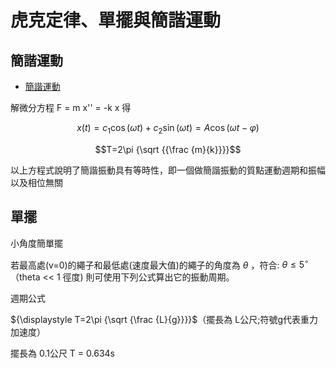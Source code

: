 # 虎克定律、單擺與簡諧運動

## 簡諧運動

* [簡諧運動](https://zh.wikipedia.org/wiki/%E7%B0%A1%E8%AB%A7%E9%81%8B%E5%8B%95)

解微分方程 F = m x'' = -k x 得

```math
x(t)=c_{1}\cos \left(\omega t\right)+c_{2}\sin \left(\omega t\right)=A\cos \left(\omega t-\varphi \right)
```

```math
T=2\pi {\sqrt  {{\frac  {m}{k}}}}
```

以上方程式說明了簡諧振動具有等時性，即一個做簡諧振動的質點運動週期和振幅以及相位無關

## 單擺

小角度簡單擺

若最高處(v=0)的繩子和最低處(速度最大值)的繩子的角度為 $`\theta`$ ，符合:
$`\theta \leq 5^{{\circ }}`$ （theta << 1 徑度)
則可使用下列公式算出它的振動周期。

週期公式

$`{\displaystyle T=2\pi {\sqrt {\frac {L}{g}}}}`$（擺長為 L公尺;符號g代表重力加速度）

擺長為 0.1公尺 T = 0.634s

